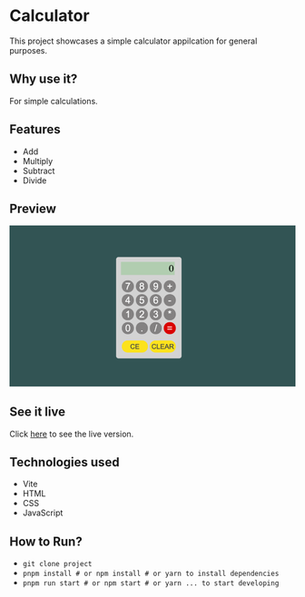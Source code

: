 # Calculator

This project showcases a simple calculator appilcation for general purposes.

## Why use it?

For simple calculations.

## Features
- Add
- Multiply
- Subtract
- Divide

## Preview

![screen shot](./images/calculator.png)

## See it live
Click [here](https://yannick2019.github.io/calculator/) to see the live version.

## Technologies used
- Vite
- HTML
- CSS
- JavaScript

## How to Run?
- `git clone project`
- `pnpm install # or npm install # or yarn to install dependencies`
- `pnpm run start # or npm start # or yarn ... to start developing`
